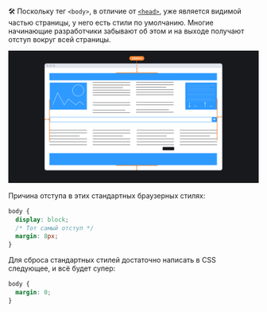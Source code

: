 🛠 Поскольку тег `<body>`, в отличие от [`<head>`](/html/head/), уже является видимой частью страницы, у него есть стили по умолчанию. Многие начинающие разработчики забывают об этом и на выходе получают отступ вокруг всей страницы.

![Пример страницы с браузером и белыми полями по краям](../images/solarrust.png)

Причина отступа в этих стандартных браузерных стилях:

```css
body {
  display: block;
  /* Тот самый отступ */
  margin: 8px;
}
```

Для сброса стандартных стилей достаточно написать в CSS следующее, и всё будет супер:

```css
body {
  margin: 0;
}
```
